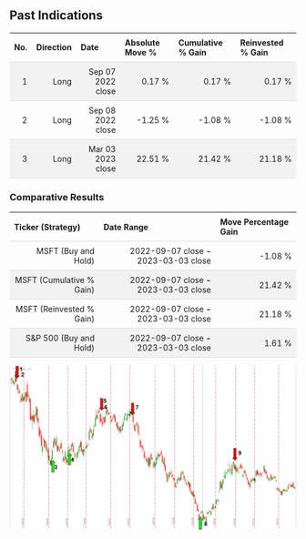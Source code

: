 
<style>
.hits {
            border-collapse: collapse;
            width: 100%;
        }
        .hits th, td {
            padding: 8px;
            border-bottom: 1px solid #ddd;
        }
        
        .hits td {text-align: right;}
        .hits th {text-align: left;}
        
        .hits tr:nth-child(even) {
            background-color: #f2f2f2;
        }
        
        .chartCol {
            width: 50%;
            float: left;
            padding: 20px;
        }  
</style>
    
<br>

## Past Indications

<table class="hits">
    <tr>
        <th>No.</th>
        <th>Direction</th>
        <th>Date</th>
        <th>Absolute Move %</th>
        <th>Cumulative % Gain</th>
        <th>Reinvested % Gain</th>
      </tr>
    <tr>
        <td>1</td>
        <td>Long</td>
        <td>Sep 07 2022 close</td>
        <td>0.17 %</td>
        <td>0.17 %</td>
        <td>0.17 %</td>
    </tr>
    <tr>
        <td>2</td>
        <td>Long</td>
        <td>Sep 08 2022 close</td>
        <td>-1.25 %</td>
        <td>-1.08 %</td>
        <td>-1.08 %</td>
    </tr>
    <tr>
        <td>3</td>
        <td>Long</td>
        <td>Mar 03 2023 close</td>
        <td>22.51 %</td>
        <td>21.42 %</td>
        <td>21.18 %</td>
    </tr>
    
</table>

### Comparative Results

<table class="hits">
    <thead>
        <th>Ticker (Strategy)</th>
        <th>Date Range</th>
        <th>Move Percentage Gain</th>
    </thead>
    <tbody>
        <tr>
            <td>MSFT (Buy and Hold)</td>
            <td>2022-09-07 close <b>-</b> 2023-03-03 close</td>
            <td>-1.08 %</td>
        </tr>
        <tr>
            <td>MSFT (Cumulative % Gain)</td>
            <td>2022-09-07 close <b>-</b> 2023-03-03 close</td>
            <td>21.42 %</td>
        </tr>
        <tr>
            <td>MSFT (Reinvested % Gain)</td>
            <td>2022-09-07 close <b>-</b> 2023-03-03 close</td>
            <td>21.18 %</td>
        </tr>
        <tr>
            <td>S&P 500 (Buy and Hold)</td>
            <td>2022-09-07 close <b>-</b> 2023-03-03 close</td>
            <td>1.61 %</td>
        </tr>
    </tbody>
</table>

![Plot](charts/TSLAstatic.png)